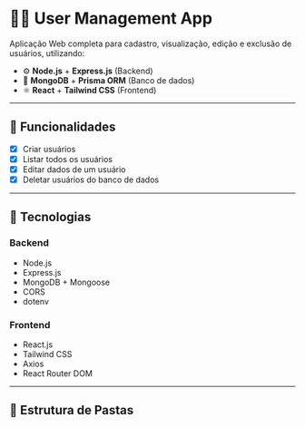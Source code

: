 # 🧑‍💼 User Management App

Aplicação Web completa para cadastro, visualização, edição e exclusão de usuários, utilizando:

- ⚙️ **Node.js** + **Express.js** (Backend)
- 🍃 **MongoDB** + **Prisma ORM** (Banco de dados)
- ⚛️ **React** + **Tailwind CSS** (Frontend)

---

## 🚀 Funcionalidades

- [x] Criar usuários
- [x] Listar todos os usuários
- [x] Editar dados de um usuário
- [x] Deletar usuários do banco de dados

---

## 🧩 Tecnologias

### Backend
- Node.js
- Express.js
- MongoDB + Mongoose
- CORS
- dotenv

### Frontend
- React.js
- Tailwind CSS
- Axios
- React Router DOM

---

## 📁 Estrutura de Pastas

